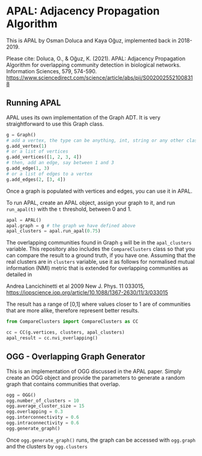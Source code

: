 # APAL: Adjacency Propagation Algorithm 

This is APAL by Osman Doluca and Kaya Oğuz, implemented back in 2018-2019. 

Please cite: 
Doluca, O., & Oğuz, K. (2021). APAL: Adjacency Propagation Algorithm for overlapping community detection in biological networks. Information Sciences, 579, 574-590.
https://www.sciencedirect.com/science/article/abs/pii/S0020025521008318
 
## Running APAL

APAL uses its own implementation of the Graph ADT. It is very straightforward to use this Graph class. 

```python
g = Graph()
# add a vertex, the type can be anything, int, string or any other class
g.add_vertex(1) 
# or a list of vertices
g.add_vertices([1, 2, 3, 4])
# then, add an edge, say between 1 and 3
g.add_edge(1, 3)
# or a list of edges to a vertex
g.add_edges(2, [3, 4])
```
Once a graph is populated with vertices and edges, you can use it in APAL. 

To run APAL, create an APAL object, assign your graph to it, and run `run_apal(t)` with the `t` threshold, between 0 and 1. 

```python
apal = APAL()
apal.graph = g # the graph we have defined above
apal_clusters = apal.run_apal(0.75)
```

The overlapping communities found in Graph `g` will be in the `apal_clusters` variable. This repository also includes the `CompareClusters` class so that you can compare the result to a ground truth, if you have one. Assuming that the real clusters are in `clusters` variable, use it as follows for normalised mutual information (NMI) metric that is extended for overlapping communities as detailed in 

Andrea Lancichinetti et al 2009 New J. Phys. 11 033015, https://iopscience.iop.org/article/10.1088/1367-2630/11/3/033015

The result has a range of [0,1] where values closer to 1 are of communities that are more alike, therefore represent better results.

```python
from CompareClusters import CompareClusters as CC

cc = CC(g.vertices, clusters, apal_clusters)
apal_result = cc.nvi_overlapping()
```

## OGG - Overlapping Graph Generator

This is an implementation of OGG discussed in the APAL paper. Simply create an OGG object and provide the parameters to generate a random graph that contains communities that overlap.

```python
ogg = OGG()
ogg.number_of_clusters = 10
ogg.average_cluster_size = 15
ogg.overlapping = 0.3
ogg.interconnectivity = 0.6
ogg.intraconnectivity = 0.6
ogg.generate_graph()
```
Once `ogg.generate_graph()` runs, the graph can be accessed with `ogg.graph` and the clusters by `ogg.clusters`
